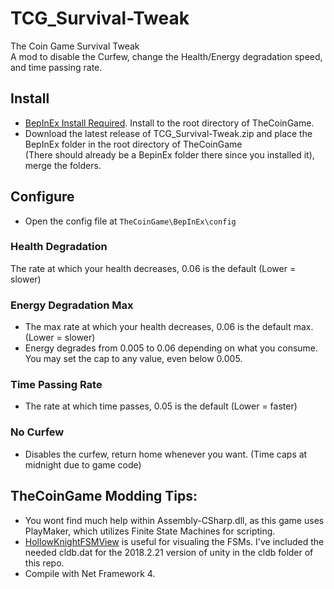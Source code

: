 # TCG_Survival-Tweak
The Coin Game Survival Tweak  
A mod to disable the Curfew, change the Health/Energy degradation speed, and time passing rate.

## Install
* [BepInEx Install Required](https://github.com/BepInEx/BepInEx/releases). Install to the root directory of TheCoinGame.
* Download the latest release of TCG_Survival-Tweak.zip and place the BepInEx folder in the root directory of TheCoinGame  
(There should already be a BepinEx folder there since you installed it), merge the folders.

## Configure
* Open the config file at `TheCoinGame\BepInEx\config`
### Health Degradation
The rate at which your health decreases, 0.06 is the default (Lower = slower)

### Energy Degradation Max
* The max rate at which your health decreases, 0.06 is the default max. (Lower = slower)  
* Energy degrades from 0.005 to 0.06 depending on what you consume.
You may set the cap to any value, even below 0.005.

### Time Passing Rate
* The rate at which time passes, 0.05 is the default (Lower = faster)

### No Curfew
* Disables the curfew, return home whenever you want. (Time caps at midnight due to game code)

## TheCoinGame Modding Tips:
* You wont find much help within Assembly-CSharp.dll, as this game uses PlayMaker, which utilizes Finite State Machines for scripting.
* [HollowKnightFSMView](https://github.com/nesrak1/HollowKnightFSMView) is useful for visualing the FSMs. I've included the needed cldb.dat for the 2018.2.21 version of unity in the cldb folder of this repo.
* Compile with Net Framework 4.

